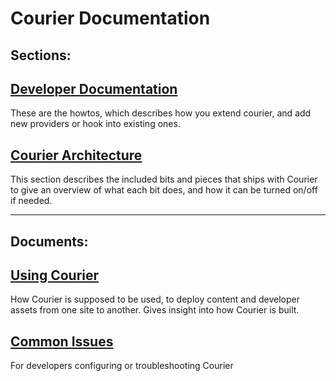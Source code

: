 # Courier Documentation


## Sections:

## [Developer Documentation](Developer/)
These are the howtos, which describes how you extend courier, and add new providers or hook into existing ones.

## [Courier Architecture](Architecture/)
This section describes the included bits and pieces that ships with Courier to give an overview of what each bit does, and how it can be turned on/off if needed.

---

## Documents:

## [Using Courier](UsingCourier.md)
How Courier is supposed to be used, to deploy content and developer assets from one site to another. Gives insight into how Courier is built.

## [Common Issues](CommonIssues.md)
For developers configuring or troubleshooting Courier
